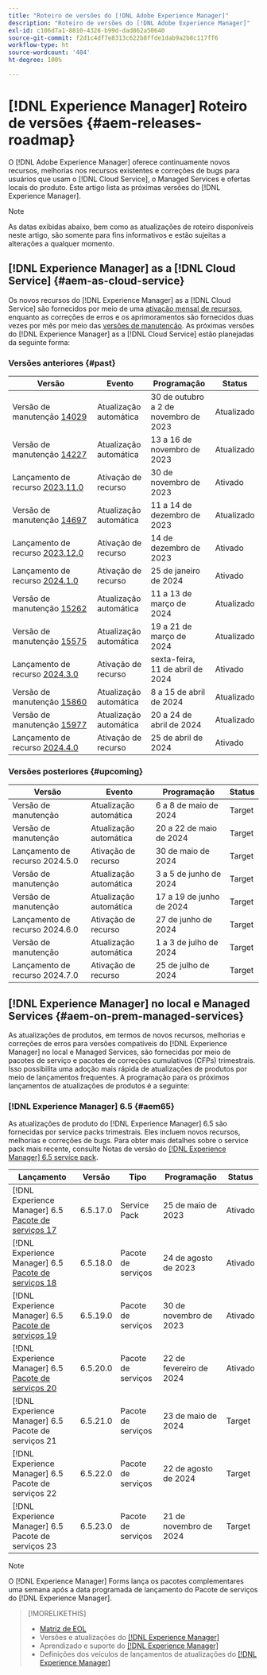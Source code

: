 ```yaml
---
title: "Roteiro de versões do [!DNL Adobe Experience Manager]"
description: "Roteiro de versões do [!DNL Adobe Experience Manager]"
exl-id: c106d7a1-8810-4328-b99d-dad862a50640
source-git-commit: f2d1c4df7e8313c622b8ffde1dab9a2b8c117ff6
workflow-type: ht
source-wordcount: '484'
ht-degree: 100%

---
```



# [!DNL Experience Manager] Roteiro de versões {#aem-releases-roadmap}

O [!DNL Adobe Experience Manager] oferece continuamente novos recursos, melhorias nos recursos existentes e correções de bugs para usuários que usam o [!DNL Cloud Service], o Managed Services e ofertas locais do produto. Este artigo lista as próximas versões do [!DNL Experience Manager].

>[!NOTE]
>
>As datas exibidas abaixo, bem como as atualizações de roteiro disponíveis neste artigo, são somente para fins informativos e estão sujeitas a alterações a qualquer momento.

## [!DNL Experience Manager] as a [!DNL Cloud Service] {#aem-as-cloud-service}

Os novos recursos do [!DNL Experience Manager] as a [!DNL Cloud Service] são fornecidos por meio de uma [ativação mensal de recursos](https://experienceleague.adobe.com/pt-br/docs/experience-manager-cloud-service/content/release-notes/release-notes/release-notes-current), enquanto as correções de erros e os aprimoramentos são fornecidos duas vezes por mês por meio das [versões de manutenção](https://experienceleague.adobe.com/pt-br/docs/experience-manager-cloud-service/content/release-notes/maintenance/latest).
As próximas versões do [!DNL Experience Manager] as a [!DNL Cloud Service] estão planejadas da seguinte forma:

### Versões anteriores {#past}

| Versão | Evento | Programação | Status |
|---|---|---|---|
| Versão de manutenção [14029](https://experienceleague.adobe.com/pt-br/docs/experience-manager-cloud-service/content/release-notes/maintenance/2023/2023-11-0#release-14029) | Atualização automática | 30 de outubro a 2 de novembro de 2023 | Atualizado |
| Versão de manutenção [14227](https://experienceleague.adobe.com/pt-br/docs/experience-manager-cloud-service/content/release-notes/maintenance/2023/2023-11-0#release-14227) | Atualização automática | 13 a 16 de novembro de 2023 | Atualizado |
| Lançamento de recurso [2023.11.0](https://experienceleague.adobe.com/pt-br/docs/experience-manager-cloud-service/content/release-notes/release-notes/2023/release-notes-2023-11-0) | Ativação de recurso | 30 de novembro de 2023 | Ativado |
| Versão de manutenção [14697](https://experienceleague.adobe.com/pt-br/docs/experience-manager-cloud-service/content/release-notes/maintenance/2023/2023-12-0#release-14697) | Atualização automática | 11 a 14 de dezembro de 2023 | Atualizado |
| Lançamento de recurso [2023.12.0](https://experienceleague.adobe.com/pt-br/docs/experience-manager-cloud-service/content/release-notes/release-notes/2023/release-notes-2023-12-0) | Ativação de recurso | 14 de dezembro de 2023 | Ativado |
| Lançamento de recurso [2024.1.0](https://experienceleague.adobe.com/pt-br/docs/experience-manager-cloud-service/content/release-notes/release-notes/2024/release-notes-2024-1-0) | Ativação de recurso | 25 de janeiro de 2024 | Ativado |
| Versão de manutenção [15262](https://experienceleague.adobe.com/pt-br/docs/experience-manager-cloud-service/content/release-notes/maintenance/2024/2024-3-0#release-15262) | Atualização automática | 11 a 13 de março de 2024 | Atualizado |
| Versão de manutenção [15575](https://experienceleague.adobe.com/pt-br/docs/experience-manager-cloud-service/content/release-notes/maintenance/2024/2024-3-0#release-15575) | Atualização automática | 19 a 21 de março de 2024 | Atualizado |
| Lançamento de recurso [2024.3.0](https://experienceleague.adobe.com/pt-br/docs/experience-manager-cloud-service/content/release-notes/release-notes/2024/release-notes-2024-3-0) | Ativação de recurso | sexta-feira, 11 de abril de 2024 | Ativado |
| Versão de manutenção [15860](https://experienceleague.adobe.com/pt-br/docs/experience-manager-cloud-service/content/release-notes/maintenance/2024/2024-3-0#release-15860) | Atualização automática | 8 a 15 de abril de 2024 | Atualizado |
| Versão de manutenção [15977](https://experienceleague.adobe.com/pt-br/docs/experience-manager-cloud-service/content/release-notes/maintenance/latest) | Atualização automática | 20 a 24 de abril de 2024 | Atualizado |
| Lançamento de recurso [2024.4.0](https://experienceleague.adobe.com/pt-br/docs/experience-manager-cloud-service/content/release-notes/release-notes/release-notes-current) | Ativação de recurso | 25 de abril de 2024 | Ativado |

### Versões posteriores {#upcoming}

| Versão | Evento | Programação | Status |
|---|---|---|---|
| Versão de manutenção | Atualização automática | 6 a 8 de maio de 2024 | Target |
| Versão de manutenção | Atualização automática | 20 a 22 de maio de 2024 | Target |
| Lançamento de recurso 2024.5.0 | Ativação de recurso | 30 de maio de 2024 | Target |
| Versão de manutenção | Atualização automática | 3 a 5 de junho de 2024 | Target |
| Versão de manutenção | Atualização automática | 17 a 19 de junho de 2024 | Target |
| Lançamento de recurso 2024.6.0 | Ativação de recurso | 27 de junho de 2024 | Target |
| Versão de manutenção | Atualização automática | 1 a 3 de julho de 2024 | Target |
| Lançamento de recurso 2024.7.0 | Ativação de recurso | 25 de julho de 2024 | Target |

## [!DNL Experience Manager] no local e Managed Services {#aem-on-prem-managed-services}

As atualizações de produtos, em termos de novos recursos, melhorias e correções de erros para versões compatíveis do [!DNL Experience Manager] no local e Managed Services, são fornecidas por meio de pacotes de serviço e pacotes de correções cumulativos (CFPs) trimestrais. Isso possibilita uma adoção mais rápida de atualizações de produtos por meio de lançamentos frequentes. A programação para os próximos lançamentos de atualizações de produtos é a seguinte:

### [!DNL Experience Manager] 6.5 {#aem65}

As atualizações de produto do [!DNL Experience Manager] 6.5 são fornecidas por service packs trimestrais. Eles incluem novos recursos, melhorias e correções de bugs. Para obter mais detalhes sobre o service pack mais recente, consulte Notas de versão do [[!DNL Experience Manager] 6.5 service pack](https://experienceleague.adobe.com/pt-br/docs/experience-manager-65/content/release-notes/release-notes).

| Lançamento | Versão | Tipo | Programação | Status |
|---|---|---|---|---|
| [!DNL Experience Manager] 6.5 [Pacote de serviços 17](https://experienceleague.adobe.com/pt-br/docs/experience-manager-65/content/release-notes/service-pack/6-5-17) | 6.5.17.0 | Service Pack | 25 de maio de 2023 | Ativado |
| [!DNL Experience Manager] 6.5 [Pacote de serviços 18](https://experienceleague.adobe.com/pt-br/docs/experience-manager-65/content/release-notes/service-pack/6-5-18) | 6.5.18.0 | Pacote de serviços | 24 de agosto de 2023 | Ativado |
| [!DNL Experience Manager] 6.5 [Pacote de serviços 19](https://experienceleague.adobe.com/pt-br/docs/experience-manager-65/content/release-notes/service-pack/6-5-19) | 6.5.19.0 | Pacote de serviços | 30 de novembro de 2023 | Ativado |
| [!DNL Experience Manager] 6.5 [Pacote de serviços 20](https://experienceleague.adobe.com/pt-br/docs/experience-manager-65/content/release-notes/release-notes) | 6.5.20.0 | Pacote de serviços | 22 de fevereiro de 2024 | Ativado |
| [!DNL Experience Manager] 6.5 Pacote de serviços 21 | 6.5.21.0 | Pacote de serviços | 23 de maio de 2024 | Target |
| [!DNL Experience Manager] 6.5 Pacote de serviços 22 | 6.5.22.0 | Pacote de serviços | 22 de agosto de 2024 | Target |
| [!DNL Experience Manager] 6.5 Pacote de serviços 23 | 6.5.23.0 | Pacote de serviços | 21 de novembro de 2024 | Target |

>[!NOTE]
>
>O [!DNL Experience Manager] Forms lança os pacotes complementares uma semana após a data programada de lançamento do Pacote de serviços do [!DNL Experience Manager].

>[!MORELIKETHIS]
>
>* [Matriz de EOL](https://helpx.adobe.com/br/support/programs/eol-matrix.html)
>* Versões e atualizações do [[!DNL Experience Manager] ](https://experienceleague.adobe.com/pt-br/docs/experience-manager-release-information/aem-release-updates/aem-releases-updates)
>* Aprendizado e suporte do [[!DNL Experience Manager] ](https://experienceleague.adobe.com/pt-br/docs/experience-manager-cloud-service)
>* Definições dos veículos de lançamentos de atualizações do [[!DNL Experience Manager] ](/help/using/update-release-vehicle-definitions.md)
